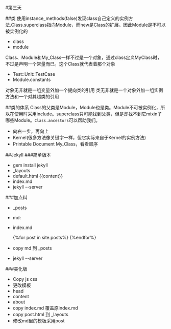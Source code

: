 #第三天

##类
使用instance_methods(false)发现class自己定义的实例方法.Class.superclass指向Module，而new是Class的扩展。因此Module是不可以被实例化的

- class
- module

Class、Module和My_Class一样不过是一个对象，通过class定义MyClass时，不过是声明一个常量而已。这个Class就代表着那个对象

- Test::Unit::TestCase
- Module.constants

对象无非就是一组变量外加一个提向类的引用
类无非就是一个对象外加一组实例方法和一个对其超类的引用

##类的体系
Class的父类是Module，Module也是类。Module不可被实例化，所以在使用时采用include。superclass只可能找到父类，但是却找不到它mixin了哪些Module。`Class.ancestors`可以帮助我们。

- 向右一步，再向上
- Kernel(很多方法像关键字一样，但它实际来自于Kernel的实例方法)
- Printable Document My_Class，看看顺序

##Jekyll
###简单版本
- gem install jekyll
- _layouts
- default.html {{content}}
- index.md
- jekyll --server

###加点料
- _posts
- md:
- index.md

	{%for post in site.posts%}
	{%endfor%}
- copy md 到 _posts 
- jekyll --server

###美化版
- Copy js css
- 更改模板
- 	head
- 	content
- 	about
- copy index.md 覆盖原index.md
- copy post.html 到 _layouts
- 修改md里的模板采用post